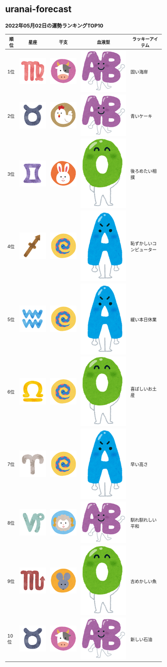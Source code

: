 # uranai-forecast

### 2022年05月02日の運勢ランキングTOP10
|順位|星座|干支|血液型|ラッキーアイテム|
|-----------|-----------|-----------|-----------|-----------|
|1位|<img src='imgs/sign/small/seiza_mark06_otome.png'>|<img src='imgs/eto/small/eto_mark02_ushi.png'>|<img src='imgs/blood/small/ketsuekigata_ab.png'>|固い海岸|
|2位|<img src='imgs/sign/small/seiza_mark02_oushi.png'>|<img src='imgs/eto/small/eto_mark10_tori.png'>|<img src='imgs/blood/small/ketsuekigata_ab.png'>|青いケーキ|
|3位|<img src='imgs/sign/small/seiza_mark03_futago.png'>|<img src='imgs/eto/small/eto_mark04_usagi.png'>|<img src='imgs/blood/small/ketsuekigata_o.png'>|後ろめたい相撲|
|4位|<img src='imgs/sign/small/seiza_mark09_ite.png'>|<img src='imgs/eto/small/eto_mark06_hebi.png'>|<img src='imgs/blood/small/ketsuekigata_a.png'>|恥ずかしいコンピューター|
|5位|<img src='imgs/sign/small/seiza_mark11_mizugame.png'>|<img src='imgs/eto/small/eto_mark06_hebi.png'>|<img src='imgs/blood/small/ketsuekigata_a.png'>|緩い本日休業|
|6位|<img src='imgs/sign/small/seiza_mark07_tenbin.png'>|<img src='imgs/eto/small/eto_mark06_hebi.png'>|<img src='imgs/blood/small/ketsuekigata_o.png'>|喜ばしいお土産|
|7位|<img src='imgs/sign/small/seiza_mark01_ohitsuji.png'>|<img src='imgs/eto/small/eto_mark06_hebi.png'>|<img src='imgs/blood/small/ketsuekigata_a.png'>|早い高さ|
|8位|<img src='imgs/sign/small/seiza_mark10_yagi.png'>|<img src='imgs/eto/small/eto_mark08_hitsuji.png'>|<img src='imgs/blood/small/ketsuekigata_ab.png'>|馴れ馴れしい平和|
|9位|<img src='imgs/sign/small/seiza_mark08_sasori.png'>|<img src='imgs/eto/small/eto_mark01_nezumi.png'>|<img src='imgs/blood/small/ketsuekigata_o.png'>|古めかしい魚|
|10位|<img src='imgs/sign/small/seiza_mark02_oushi.png'>|<img src='imgs/eto/small/eto_mark02_ushi.png'>|<img src='imgs/blood/small/ketsuekigata_ab.png'>|新しい石油|
